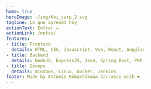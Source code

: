 ```yaml
---
home: true
heroImage: ./img/Koi_carp_2.svg
tagline: Lo que aprendí hoy
actionText: Entrar →
actionLink: /notas/
features:
- title: Frontend
  details: HTML, CSS, Javascript, Vue, React, Angular
- title: Backend
  details: NodeJS, ExpressJS, Java, Spring Boot, PHP
- title: Devops
  details: Windows, Linux, Docker, Jenkins
footer: Made by Antonio Kobashikawa Carrasco with ❤️
---
```

